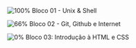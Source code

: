 ![100%](https://progress-bar.dev/100) Bloco 01 - Unix & Shell
    
![66%](https://progress-bar.dev/66) Bloco 02 - Git, Github e Internet
  
![0%](https://progress-bar.dev/0)  Bloco 03: Introdução à HTML e CSS

